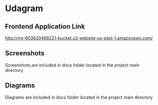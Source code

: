 # Udagram
## Frontend Application Link
http://my-603620468221-bucket.s3-website-us-east-1.amazonaws.com/

## Screenshots
Screenshots are included in docs folder located in the project main directory

## Diagrams
Diagrams are included in docs folder located in the project main directory

